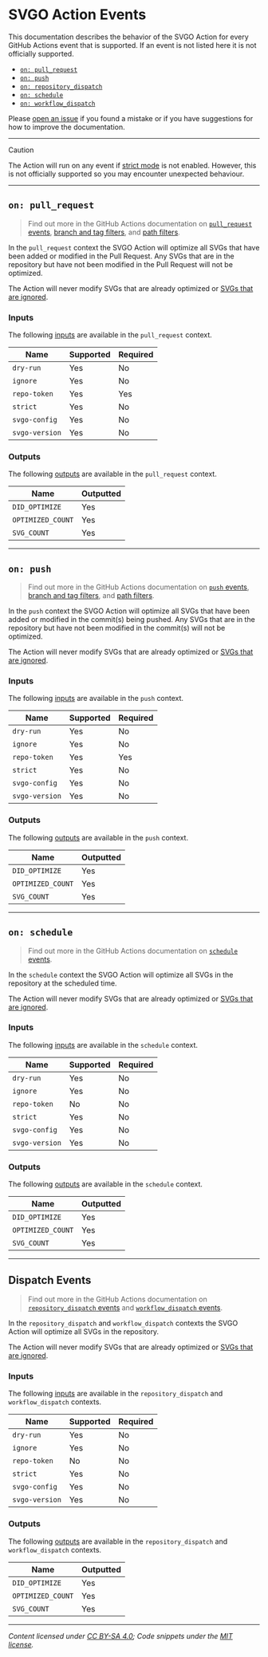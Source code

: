 <!-- SPDX-License-Identifier: CC-BY-SA-4.0 -->

# SVGO Action Events

This documentation describes the behavior of the SVGO Action for every GitHub
Actions event that is supported. If an event is not listed here it is not
officially supported.

- [`on: pull_request`](#on-pull_request)
- [`on: push`](#on-push)
- [`on: repository_dispatch`](#dispatch-events)
- [`on: schedule`](#on-schedule)
- [`on: workflow_dispatch`](#dispatch-events)

Please [open an issue] if you found a mistake or if you have suggestions for how
to improve the documentation.

---

> [!CAUTION]
> The Action will run on any event if [strict mode] is not enabled. However,
> this is not officially supported so you may encounter unexpected behaviour.

---

## `on: pull_request`

> Find out more in the GitHub Actions documentation on [`pull_request` events],
> [branch and tag filters], and [path filters].

In the `pull_request` context the SVGO Action will optimize all SVGs that have
been added or modified in the Pull Request. Any SVGs that are in the repository
but have not been modified in the Pull Request will not be optimized.

The Action will never modify SVGs that are already optimized or [SVGs that are
ignored].

### Inputs

The following [inputs] are available in the `pull_request` context.

| Name           | Supported | Required |
| -------------- | --------- | -------- |
| `dry-run`      | Yes       | No       |
| `ignore`       | Yes       | No       |
| `repo-token`   | Yes       | Yes      |
| `strict`       | Yes       | No       |
| `svgo-config`  | Yes       | No       |
| `svgo-version` | Yes       | No       |

### Outputs

The following [outputs] are available in the `pull_request` context.

| Name              | Outputted |
| ----------------- | --------- |
| `DID_OPTIMIZE`    | Yes       |
| `OPTIMIZED_COUNT` | Yes       |
| `SVG_COUNT`       | Yes       |

---

## `on: push`

> Find out more in the GitHub Actions documentation on [`push` events], [branch
> and tag filters], and [path filters].

In the `push` context the SVGO Action will optimize all SVGs that have been
added or modified in the commit(s) being pushed. Any SVGs that are in the
repository but have not been modified in the commit(s) will not be optimized.

The Action will never modify SVGs that are already optimized or [SVGs that are
ignored].

### Inputs

The following [inputs] are available in the `push` context.

| Name           | Supported | Required |
| -------------- | --------- | -------- |
| `dry-run`      | Yes       | No       |
| `ignore`       | Yes       | No       |
| `repo-token`   | Yes       | Yes      |
| `strict`       | Yes       | No       |
| `svgo-config`  | Yes       | No       |
| `svgo-version` | Yes       | No       |

### Outputs

The following [outputs] are available in the `push` context.

| Name              | Outputted |
| ----------------- | --------- |
| `DID_OPTIMIZE`    | Yes       |
| `OPTIMIZED_COUNT` | Yes       |
| `SVG_COUNT`       | Yes       |

---

## `on: schedule`

> Find out more in the GitHub Actions documentation on [`schedule` events].

In the `schedule` context the SVGO Action will optimize all SVGs in the
repository at the scheduled time.

The Action will never modify SVGs that are already optimized or [SVGs that are
ignored].

### Inputs

The following [inputs] are available in the `schedule` context.

| Name           | Supported | Required |
| -------------- | --------- | -------- |
| `dry-run`      | Yes       | No       |
| `ignore`       | Yes       | No       |
| `repo-token`   | No        | No       |
| `strict`       | Yes       | No       |
| `svgo-config`  | Yes       | No       |
| `svgo-version` | Yes       | No       |

### Outputs

The following [outputs] are available in the `schedule` context.

| Name              | Outputted |
| ----------------- | --------- |
| `DID_OPTIMIZE`    | Yes       |
| `OPTIMIZED_COUNT` | Yes       |
| `SVG_COUNT`       | Yes       |

---

## Dispatch Events

> Find out more in the GitHub Actions documentation on [`repository_dispatch`
> events] and [`workflow_dispatch` events].

In the `repository_dispatch` and `workflow_dispatch` contexts the SVGO Action
will optimize all SVGs in the repository.

The Action will never modify SVGs that are already optimized or [SVGs that are
ignored].

### Inputs

The following [inputs] are available in the `repository_dispatch` and
`workflow_dispatch` contexts.

| Name           | Supported | Required |
| -------------- | --------- | -------- |
| `dry-run`      | Yes       | No       |
| `ignore`       | Yes       | No       |
| `repo-token`   | No        | No       |
| `strict`       | Yes       | No       |
| `svgo-config`  | Yes       | No       |
| `svgo-version` | Yes       | No       |

### Outputs

The following [outputs] are available in the `repository_dispatch` and
`workflow_dispatch` contexts.

| Name              | Outputted |
| ----------------- | --------- |
| `DID_OPTIMIZE`    | Yes       |
| `OPTIMIZED_COUNT` | Yes       |
| `SVG_COUNT`       | Yes       |

---

_Content licensed under [CC BY-SA 4.0]; Code snippets under the [MIT license]._

[`pull_request` events]: https://docs.github.com/en/actions/reference/events-that-trigger-workflows#pull_request
[`push` events]: https://docs.github.com/en/actions/reference/events-that-trigger-workflows#push
[`repository_dispatch` events]: https://docs.github.com/en/actions/reference/events-that-trigger-workflows#repository_dispatch
[`schedule` events]: https://docs.github.com/en/actions/reference/events-that-trigger-workflows#schedule
[`workflow_dispatch` events]: https://docs.github.com/en/actions/reference/events-that-trigger-workflows#workflow_dispatch
[branch and tag filters]: https://docs.github.com/en/actions/reference/workflow-syntax-for-github-actions#onpushpull_requestbranchestags
[cc by-sa 4.0]: https://creativecommons.org/licenses/by-sa/4.0/
[inputs]: ./inputs.md
[mit license]: https://opensource.org/license/mit/
[open an issue]: https://github.com/ericcornelissen/svgo-action/issues/new?labels=docs&template=documentation.md
[outputs]: ./outputs.md
[path filters]: https://docs.github.com/en/actions/reference/workflow-syntax-for-github-actions#onpushpull_requestpaths
[strict mode]: ./inputs.md#strict-mode
[svgs that are ignored]: ./inputs.md#ignore
